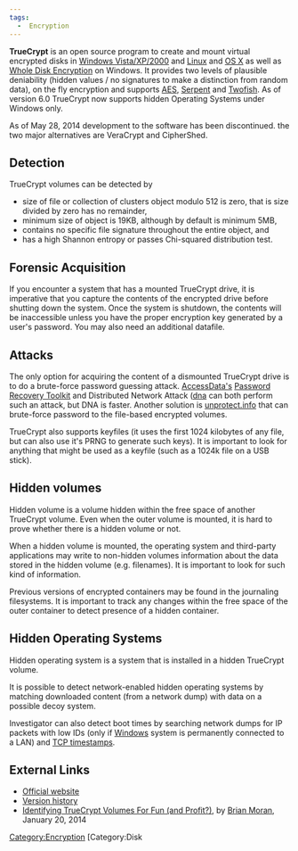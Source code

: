 ```yaml
---
tags:
  -  Encryption
---
```

**TrueCrypt** is an open source program to create and mount virtual
encrypted disks in [Windows Vista/XP/2000](windows.md) and
[Linux](linux.md) and [OS X](Mac_OS_X "wikilink") as well as
[Whole Disk Encryption](whole_disk_encryption.md) on Windows. It
provides two levels of plausible deniability (hidden values / no
signatures to make a distinction from random data), on the fly
encryption and supports [AES](aes.md),
[Serpent](serpent.md) and [Twofish](Twofish "wikilink"). As of
version 6.0 TrueCrypt now supports hidden Operating Systems under
Windows only.

As of May 28, 2014 development to the software has been discontinued.
the two major alternatives are VeraCrypt and CipherShed.

## Detection

TrueCrypt volumes can be detected by

- size of file or collection of clusters object modulo 512 is zero, that
  is size divided by zero has no remainder,
- minimum size of object is 19KB, although by default is minimum 5MB,
- contains no specific file signature throughout the entire object, and
- has a high Shannon entropy or passes Chi-squared distribution test.

## Forensic Acquisition

If you encounter a system that has a mounted TrueCrypt drive, it is
imperative that you capture the contents of the encrypted drive before
shutting down the system. Once the system is shutdown, the contents will
be inaccessible unless you have the proper encryption key generated by a
user's password. You may also need an additional datafile.

## Attacks

The only option for acquiring the content of a dismounted TrueCrypt
drive is to do a brute-force password guessing attack.
[AccessData's](accessdata.md) [Password Recovery
Toolkit](password_recovery_toolkit.md) and Distributed Network
Attack ([dna](dna.md) can both perform such an attack, but DNA
is faster. Another solution is
[unprotect.info](unprotect.info.md) that can brute-force
password to the file-based encrypted volumes.

TrueCrypt also supports keyfiles (it uses the first 1024 kilobytes of
any file, but can also use it's PRNG to generate such keys). It is
important to look for anything that might be used as a keyfile (such as
a 1024k file on a USB stick).

## Hidden volumes

Hidden volume is a volume hidden within the free space of another
TrueCrypt volume. Even when the outer volume is mounted, it is hard to
prove whether there is a hidden volume or not.

When a hidden volume is mounted, the operating system and third-party
applications may write to non-hidden volumes information about the data
stored in the hidden volume (e.g. filenames). It is important to look
for such kind of information.

Previous versions of encrypted containers may be found in the journaling
filesystems. It is important to track any changes within the free space
of the outer container to detect presence of a hidden container.

## Hidden Operating Systems

Hidden operating system is a system that is installed in a hidden
TrueCrypt volume.

It is possible to detect network-enabled hidden operating systems by
matching downloaded content (from a network dump) with data on a
possible decoy system.

Investigator can also detect boot times by searching network dumps for
IP packets with low IDs (only if [Windows](windows.md) system is
permanently connected to a LAN) and [TCP
timestamps](tcp_timestamps.md).

## External Links

- [Official website](http://www.truecrypt.org/)
- [Version history](http://www.truecrypt.org/docs/?s=version-history)
- [Identifying TrueCrypt Volumes For Fun (and
  Profit?)](http://brimorlabs.blogspot.com/2014/01/identifying-truecrypt-volumes-for-fun.html),
  by [Brian Moran](brian_moran.md), January 20, 2014

[Category:Encryption](category:encryption.md) [Category:Disk
